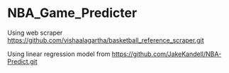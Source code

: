 # NBA_Game_Predicter

Using web scraper https://github.com/vishaalagartha/basketball_reference_scraper.git

Using linear regression model from https://github.com/JakeKandell/NBA-Predict.git
